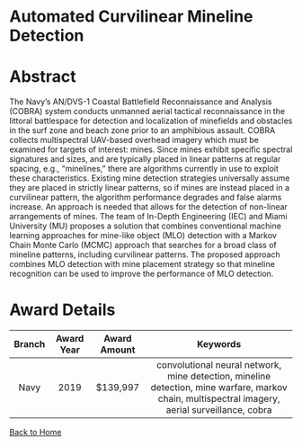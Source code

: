 
Automated Curvilinear Mineline Detection
========================================

# Abstract


The Navy’s AN/DVS-1 Coastal Battlefield Reconnaissance and Analysis (COBRA) system conducts unmanned aerial tactical reconnaissance in the littoral battlespace for detection and localization of minefields and obstacles in the surf zone and beach zone prior to an amphibious assault. COBRA collects multispectral UAV-based overhead imagery which must be examined for targets of interest: mines. Since mines exhibit specific spectral signatures and sizes, and are typically placed in linear patterns at regular spacing, e.g., “minelines,” there are algorithms currently in use to exploit these characteristics. Existing mine detection strategies universally assume they are placed in strictly linear patterns, so if mines are instead placed in a curvilinear pattern, the algorithm performance degrades and false alarms increase. An approach is needed that allows for the detection of non-linear arrangements of mines. The team of In-Depth Engineering (IEC) and Miami University (MU) proposes a solution that combines conventional machine learning approaches for mine-like object (MLO) detection with a Markov Chain Monte Carlo (MCMC) approach that searches for a broad class of mineline patterns, including curvilinear patterns. The proposed approach combines MLO detection with mine placement strategy so that mineline recognition can be used to improve the performance of MLO detection.  

# Award Details

|Branch|Award Year|Award Amount|Keywords|
| :---: | :---: | :---: | :---: |
|Navy|2019|$139,997|convolutional neural network, mine detection, mineline detection, mine warfare, markov chain, multispectral imagery, aerial surveillance, cobra|
  
  


[Back to Home](https://github.com/chrischow/dod_sbir_awards#2028)